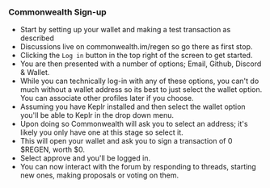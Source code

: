 ### Commonwealth Sign-up
- Start by setting up your wallet and making a test transaction as described 
- Discussions live on commonwealth.im/regen so go there as first stop.
- Clicking the `Log in` button in the top right of the screen to get started.
- You are then presented with a number of options; Email, Github, Discord & Wallet.
- While you can technically log-in with any of these options, you can't do much without a wallet address so its best to just select the wallet option. You can associate other profiles later if you choose. 
- Assuming you have Keplr installed and then select the wallet option you'll be able to Keplr in the drop down menu. 
- Upon doing so Commonwealth will ask you to select an address; it's likely you only have one at this stage so select it.
- This will open your wallet and ask you to sign a transaction of 0 $REGEN, worth $0. 
- Select approve and you'll be logged in. 
- You can now interact with the forum by responding to threads, starting new ones, making proposals or voting on them.